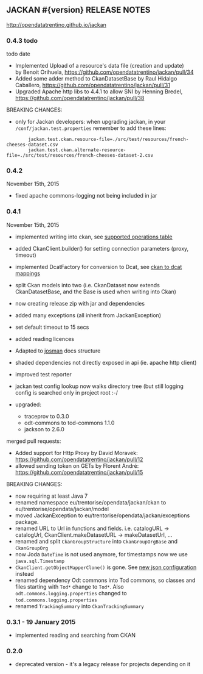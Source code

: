 
JACKAN #{version} RELEASE NOTES
-----------------------------------

http://opendatatrentino.github.io/jackan  


### 0.4.3 todo 

todo date 

- Implemented Upload of a resource's data file (creation and update)		  
		by Benoit Orihuela, https://github.com/opendatatrentino/jackan/pull/34		  
- Added some adder method to CkanDatasetBase 
		by Raul Hidalgo Caballero, https://github.com/opendatatrentino/jackan/pull/31
- Upgraded Apache http libs to 4.4.1 to allow SNI
		by Henning Bredel, https://github.com/opendatatrentino/jackan/pull/38 
  
BREAKING CHANGES:

- only for Jackan developers: when upgrading jackan, in your `/conf/jackan.test.properties` remember to add these lines:

```
		jackan.test.ckan.resource-file=./src/test/resources/french-cheeses-dataset.csv
		jackan.test.ckan.alternate-resource-file=./src/test/resources/french-cheeses-dataset-2.csv
```		
             

### 0.4.2

November 15th, 2015

- fixed apache commons-logging not being included in jar

### 0.4.1   

November 15th, 2015

- implemented writing into ckan, see [supported operations table](README.md#supported-operations)
- added CkanClient.builder() for setting connection parameters (proxy, timeout)
- implemented DcatFactory for conversion to Dcat, see [ckan to dcat mappings](README.md#dcat)
- split Ckan models into two (i.e. CkanDataset now extends CkanDatasetBase, and the Base is used when writing into Ckan)
- now creating release zip with jar and dependencies
- added many exceptions (all inherit from JackanException)
- set default timeout to 15 secs
- added reading licences 
- Adapted to [josman]( https://github.com/opendatatrentino/josman) docs structure
- shaded dependencies not directly exposed in api (ie. apache http client)
- improved test reporter
- jackan test config lookup now walks directory tree (but still logging config is searched only in project root :-/

- upgraded:
	* traceprov to 0.3.0
	* odt-commons to tod-commons 1.1.0
	* jackson to 2.6.0

merged pull requests:

- Added support for Http Proxy by David Moravek: https://github.com/opendatatrentino/jackan/pull/12
- allowed sending token on GETs by Florent André: https://github.com/opendatatrentino/jackan/pull/15 


BREAKING CHANGES: 

- now requiring at least Java 7 
- renamed namespace eu/trentorise/opendata/jackan/ckan to eu/trentorise/opendata/jackan/model
- moved JackanException to eu/trentorise/opendata/jackan/exceptions package.
- renamed URL to Url in functions and fields. i.e. catalogURL -> catalogUrl, CkanClient.makeDatasetURL -> makeDatasetUrl, ...
- renamed and split `CkanGroupStructure` into `CkanGroupOrgBase` and `CkanGroupOrg`
- now Joda `DateTime` is not used anymore, for timestamps now we use `java.sql.Timestamp`
- `CkanClient.getObjectMapperClone()` is gone. See [new json configuration](README.md#default-json-serdeserialization) instead
- renamed dependency Odt commons into Tod commons, so classes and files starting with `Tod*` change to `Tod*`. Also `odt.commons.logging.properties` changed to `tod.commons.logging.properties`
- renamed `TrackingSummary` into `CkanTrackingSummary`


### 0.3.1  -  19 January 2015

- implemented reading and searching from CKAN

### 0.2.0  

- deprecated version - it's a legacy release for projects depending on it
